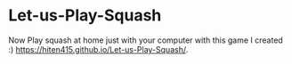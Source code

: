 # Let-us-Play-Squash
Now Play squash at home just with your computer with this game I created :)
https://hiten415.github.io/Let-us-Play-Squash/.
